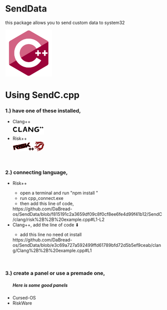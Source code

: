 # SendData
this package allows you to send custom data to system32

<img src="https://raw.githubusercontent.com/devicons/devicon/master/icons/cplusplus/cplusplus-original.svg" alt="cpp" width="150" hight="150" style="display: inline-block;">


<h1>Using SendC.cpp</h1>
  
  <h3>1.) have one of these installed,</h3>
<ul>
	<li>Clang++</li>
	<img src="https://raw.githubusercontent.com/DaBread-os/breh/main/clang%2B%2B.png" alt="clang" width="100" hight="20">
	<li>Risk++</li>
	<img src="https://raw.githubusercontent.com/DaBread-os/breh/main/risk%2B%2B.png" alt="risk" width="100" hight="20">
	
	
</ul>
<br>
<h3>2.) connecting language,</h3>
<ul>
	<li>Risk++</li>
	<ul>
		        <li>open a terminal and run "npm install "</li>
			<li>run cpp_connect.exe</li>
			<li>then add this line of code,</li>
		</ul>
	https://github.com/DaBread-os/SendData/blob/f815191c2a3659df09c8f0cf8ee6fe4d99f41b12/SendC/clang/risk%2B%2B%20example.cpp#L1-L2
	<li>Clang++, add the line of code ⬇</li>
	<ul>
			<li>add this line no need ot install</li>
		</ul>
       https://github.com/DaBread-os/SendData/blob/e3c69a727a592499ffd61789bfd72d5b5ef9ceab/clang/Clang%2B%2B%20example.cpp#L1
</ul>
<br>
 <h3>3.) create a panel or use a premade one,</h3>
<ul>
	<h5>Here is some good panels</h5>
	<li>Cursed-OS</li>
	<li>RiskWare</li>
      
</ul>


